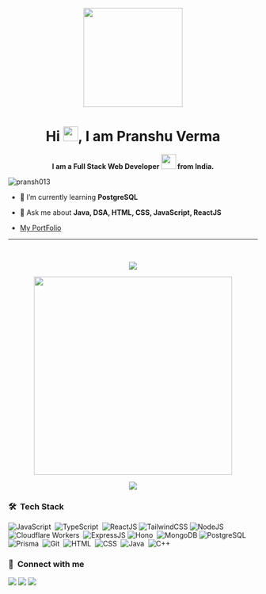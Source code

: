 <p align="center"><img src="https://media.giphy.com/media/M9gbBd9nbDrOTu1Mqx/giphy.gif" width="200"/></p>
<h1 align="center">Hi <img src="https://camo.githubusercontent.com/2a873cbacb080b0ff4cfad981480b78921acea9e038a80e81ea95657a4da554f/68747470733a2f2f656d6f6a69732e736c61636b6d6f6a69732e636f6d2f656d6f6a69732f696d616765732f313537373330353530352f373337332f68616e645f776176652e6769663f31353737333035353035" width="30px" height="30px">, I am Pranshu Verma </h1>

**<p align="center" width="150px"> I am a Full Stack Web Developer <img src="https://media.giphy.com/media/WUlplcMpOCEmTGBtBW/giphy.gif" width="30"> from India.</p>**

<p align="left"> <img src="https://komarev.com/ghpvc/?username=pransh013&label=Profile%20views&color=0e75b6&style=flat" alt="pransh013" /></p>

- 🌱 I’m currently learning **PostgreSQL**

- 💬 Ask me about **Java, DSA, HTML, CSS, JavaScript, ReactJS**   
- <a href="https://pransh-portfolio.vercel.app/">My PortFolio</a>
<hr>
<br>

<p align="center"><img src="https://github-readme-stats.vercel.app/api/top-langs/?username=Pransh03&layout=compact&hide=TSQL&theme=chartreuse-dark"></p>
<p align="center" ><img src="https://github-readme-stats.vercel.app/api?username=Pransh013&count_private=true&show_icons=true&&theme=chartreuse-dark&include_all_commits=true" width="400"></p> 
<p align="center" ><img src="https://github-readme-streak-stats.herokuapp.com/?user=Pransh013&theme=chartreuse-dark"></p>

### 🛠 &nbsp;Tech Stack

![JavaScript](https://img.shields.io/badge/-JavaScript-05122A?style=flat&logo=javascript)&nbsp;
![TypeScript](https://img.shields.io/badge/-TypeScript-05122A?style=flat&logo=typescript&logoColor=007ACC)&nbsp;
![ReactJS](https://img.shields.io/badge/-ReactJS-61DAFB?style=flat&logo=react&logoColor=blue&color=05122A&labelColor=05122A)
![TailwindCSS](https://img.shields.io/badge/-Tailwind_CSS-38B2AC?style=flat&logo=tailwind-css&color=05122A&labelColor=05122A)
![NodeJS](https://img.shields.io/badge/-NodeJS-05122A?style=flat&logo=node.js&logoColor=339933)&nbsp;
![Cloudflare Workers](https://img.shields.io/badge/-Cloudflare%20Workers-05122A?style=flat&logo=cloudflareworkers)&nbsp;
![ExpressJS](https://img.shields.io/badge/-ExpressJS-000000?style=flat&logo=express&logoColor=white&color=05122A&labelColor=05122A)
![Hono](https://img.shields.io/badge/-Hono-05122A?style=flat&logo=Hono&logoColor=FFA518)&nbsp;
![MongoDB](https://img.shields.io/badge/-MongoDB-47A248?style=flat&logo=mongodb&logoColor=green&color=05122A&labelColor=05122A)
![PostgreSQL](https://img.shields.io/badge/-PostgreSQL-05122A?style=flat&logo=postgresql)&nbsp;
![Prisma](https://img.shields.io/badge/-Prisma-05122A?style=flat&logo=prisma&logoColor=white)&nbsp;
![Git](https://img.shields.io/badge/-Git-05122A?style=flat&logo=git)&nbsp;
![HTML](https://img.shields.io/badge/-HTML-05122A?style=flat&logo=HTML5)&nbsp;
![CSS](https://img.shields.io/badge/-CSS-05122A?style=flat&logo=CSS3&logoColor=1572B6)&nbsp;
![Java](https://img.shields.io/badge/-Java-05122A?style=flat&logo=Java&logoColor=FFA518)&nbsp;
![C++](https://img.shields.io/badge/-C++-05122A?style=flat&logo=C%2B%2B&logoColor=00599C)&nbsp;

### :link: &nbsp;Connect with me

<p align="left">
<a href="https://www.linkedin.com/in/pranshu-verma-89945729a/"><img src="https://img.shields.io/badge/-LinkedIn-0077B5?style=for-the-badge&logo=Linkedin&logoColor=white"/></a>
<a href="https://twitter.com/pranshu98865108"><img src="https://img.shields.io/badge/-Twitter-0077B5?style=for-the-badge&logo=Twitter&logoColor=white"/></a>
<a href="mailto:pranshuverma1601@gmail.com"><img src="https://img.shields.io/badge/-Email-D14836?style=for-the-badge&logo=Gmail&logoColor=white"/></a>
</p>
